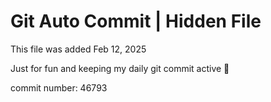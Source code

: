 # Git Auto Commit | Hidden File

This file was added Feb 12, 2025

Just for fun and keeping my daily git commit active 🤪

commit number: 46793

